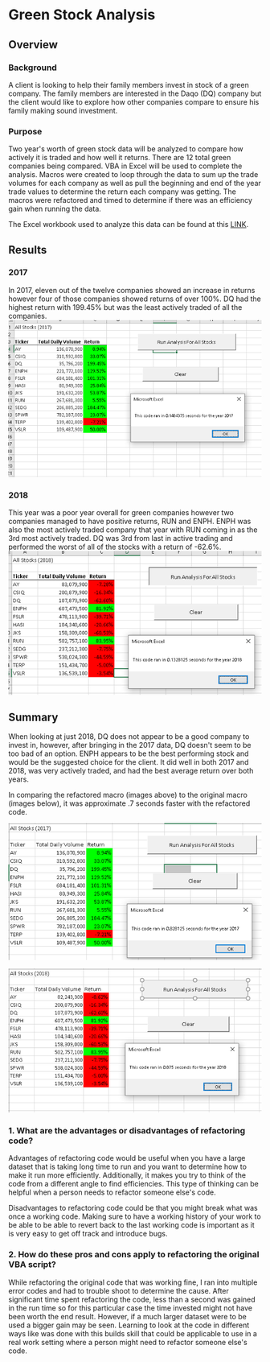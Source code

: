# Green Stock Analysis
## Overview
### Background
 A client is looking to help their family members invest in stock of a green company.  The family members are interested in the Daqo (DQ) company but the client would like to explore how other companies compare to ensure his family making sound investment.
 ### Purpose
 Two year's worth of green stock data will be analyzed to compare how actively it is traded and how well it returns.  There are 12 total green companies being compared.  VBA in Excel will be used to complete the analysis.  Macros were created to loop through the data to sum up the trade volumes for each company as well as pull the beginning and end of the year trade values to determine the return each company was getting.   The macros were refactored and timed to determine if there was an efficiency gain when running the data. 

The Excel workbook used to analyze this data can be found at this [LINK](VBA_Challenge.xlsm).

## Results
### 2017
In 2017, eleven out of the twelve companies showed an increase in returns however four of those companies showed returns of over 100%.  DQ had the highest return with 199.45% but was the least actively traded of all the companies.  
![2017 Analysis Refactored](Resources/VBA_Challenge_2017.png)


### 2018
This year was a poor year overall for green companies however two companies managed to have positive returns, RUN and ENPH.  ENPH was also the most actively traded company that year with RUN coming in as the 3rd most actively traded.  DQ was 3rd from last in active trading and performed the worst of all of the stocks with a return of -62.6%.
![2018 Analysis Refactored](Resources/VBA_Challenge_2018.png)


## Summary
When looking at just 2018, DQ does not appear to be a good company to invest in, however, after bringing in the 2017 data, DQ doesn't seem to be too bad of an option.  ENPH appears to be the best performing stock and would be the suggested choice for the client.  It did well in both 2017 and 2018, was very actively traded, and had the best average return over both years.  

In comparing the refactored macro (images above) to the original macro (images below), it was approximate .7 seconds faster with the refactored code. 

![2017 Analysis](Resources/run_time_2017.png)

![2018 Analysis](Resources/run_time_2018.png)


### 1. What are the advantages or disadvantages of refactoring code?
Advantages of refactoring code would be useful when you have a large dataset that is taking long time to run and you want to determine how to make it run more efficiently.  Additionally, it makes you try to think of the code from a different angle to find efficiencies.  This type of thinking can be helpful when a person needs to refactor someone else's code.  

Disadvantages to refactoring code could be that you might break what was once a working code.  Making sure to have a working history of your work to be able to be able to revert back to the last working code is important as it is very easy to get off track and introduce bugs.  

### 2. How do these pros and cons apply to refactoring the original VBA script?
While refactoring the original code that was working fine, I ran into multiple error codes and had to trouble shoot to determine the cause.  After significant time spent refactoring the code, less than a second was gained in the run time so for this particular case the time invested might not have been worth the end result. However, if a much larger dataset were to be used a bigger gain may be seen.   Learning to look at the code in different ways like was done with this builds skill that could be applicable to use in a real work setting where a person might need to refactor someone else's code.   


